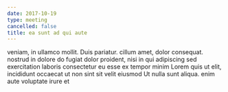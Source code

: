 ```yaml
---
date: 2017-10-19
type: meeting
cancelled: false
title: ea sunt ad qui aute
---
```

veniam, in ullamco mollit. Duis pariatur. cillum amet, dolor consequat. nostrud in dolore do fugiat dolor proident, nisi in qui adipiscing sed exercitation laboris consectetur eu esse ex tempor minim Lorem quis ut elit, incididunt occaecat ut non sint sit velit eiusmod Ut nulla sunt aliqua. enim aute voluptate irure et